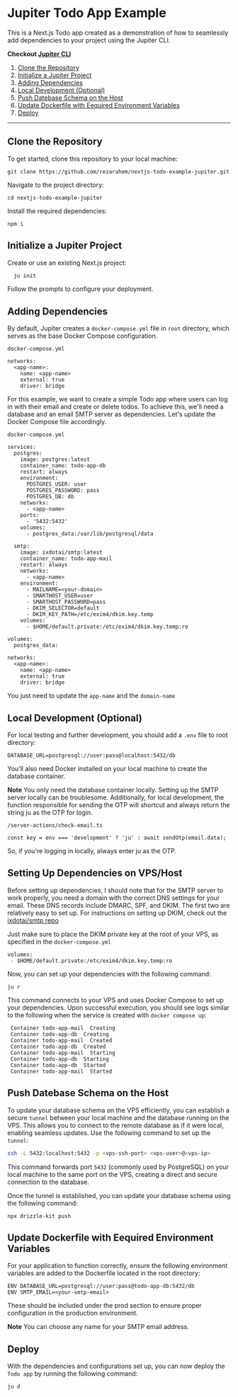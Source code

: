 # Jupiter Todo App Example

This is a Next.js Todo app created as a demonstration of how to seamlessly add dependencies to your project using the Jupiter CLI.

**Checkout [Jupiter CLI](https://www.npmjs.com/package/ju)**

1. [Clone the Repository](#clone-the-repository)
2. [Initialize a Jupiter Project](#initialize-a-jupiter-project)
3. [Adding Dependencies](#adding-dependencies)
4. [Local Development (Optional)](#local-development-optional)
5. [Push Datebase Schema on the Host](#push-datebase-schema-on-the-host)
6. [Update Dockerfile with Eequired Environment Variables](#update-dockerfile-with-eequired-environment-variables)
7. [Deploy](#deploy)

---

## Clone the Repository

To get started, clone this repository to your local machine:

```
git clone https://github.com/rezarahem/nextjs-todo-example-jupiter.git
```

Navigate to the project directory:

```
cd nextjs-todo-example-jupiter
```

Install the required dependencies:

```
npm i
```

## Initialize a Jupiter Project

Create or use an existing Next.js project:

```bash
  ju init
```

Follow the prompts to configure your deployment.

## Adding Dependencies

By default, Jupiter creates a `docker-compose.yml` file in `root` directory, which serves as the base Docker Compose configuration.

`docker-compose.yml`

```
networks:
  <app-name>:
    name: <app-name>
    external: true
    driver: bridge
```

For this example, we want to create a simple Todo app where users can log in with their email and create or delete todos. To achieve this, we'll need a database and an email SMTP server as dependencies. Let's update the Docker Compose file accordingly.

`docker-compose.yml`

```
services:
  postgres:
    image: postgres:latest
    container_name: todo-app-db
    restart: always
    environment:
      POSTGRES_USER: user
      POSTGRES_PASSWORD: pass
      POSTGRES_DB: db
    networks:
      - <app-name>
    ports:
      - '5432:5432'
    volumes:
      - postgres_data:/var/lib/postgresql/data

  smtp:
    image: ixdotai/smtp:latest
    container_name: todo-app-mail
    restart: always
    networks:
      - <app-name>
    environment:
      - MAILNAME=<your-domain>
      - SMARTHOST_USER=user
      - SMARTHOST_PASSWORD=pass
      - DKIM_SELECTOR=default
      - DKIM_KEY_PATH=/etc/exim4/dkim.key.temp
    volumes:
      - $HOME/default.private:/etc/exim4/dkim.key.temp:ro

volumes:
  postgres_data:

networks:
  <app-name>:
    name: <app-name>
    external: true
    driver: bridge
```

You just need to update the `app-name` and the `domain-name`

## Local Development (Optional)

For local testing and further development, you should add a `.env` file to root directory:

```
DATABASE_URL=postgresql://user:pass@localhost:5432/db
```

You’ll also need Docker installed on your local machine to create the database container.

**Note** You only need the database container locally. Setting up the SMTP server locally can be troublesome. Additionally, for local development, the function responsible for sending the OTP will shortcut and always return the string ju as the OTP for login.

`/server-actions/check-email.ts`

```
const key = env === 'development' ? 'ju' : await sendOtp(email.data);
```

So, if you're logging in locally, always enter ju as the OTP.

## Setting Up Dependencies on VPS/Host

Before setting up dependencies, I should note that for the SMTP server to work properly, you need a domain with the correct DNS settings for your email. These DNS records include DMARC, SPF, and DKIM. The first two are relatively easy to set up. For instructions on setting up DKIM, check out the [ixdotai/smtp repo](https://github.com/ix-ai/smtp?tab=readme-ov-file#enabling-dkim-support)

Just make sure to place the DKIM private key at the root of your VPS, as specified in the
`docker-compose.yml`

```
volumes:
 - $HOME/default.private:/etc/exim4/dkim.key.temp:ro
```

Now, you can set up your dependencies with the following command:

```
ju r
```

This command connects to your VPS and uses Docker Compose to set up your dependencies. Upon successful execution, you should see logs similar to the following when the service is created with `docker compose up`:

```
 Container todo-app-mail  Creating
 Container todo-app-db  Creating
 Container todo-app-mail  Created
 Container todo-app-db  Created
 Container todo-app-mail  Starting
 Container todo-app-db  Starting
 Container todo-app-db  Started
 Container todo-app-mail  Started
```

## Push Datebase Schema on the Host

To update your database schema on the VPS efficiently, you can establish a secure `tunnel` between your local machine and the database running on the VPS. This allows you to connect to the remote database as if it were local, enabling seamless updates. Use the following command to set up the `tunnel`:

```bash
ssh -L 5432:localhost:5432 -p <vps-ssh-port> <vps-user>@<vps-ip>
```

This command forwards port `5432` (commonly used by PostgreSQL) on your local machine to the same port on the VPS, creating a direct and secure connection to the database.

Once the tunnel is established, you can update your database schema using the following command:

```
npx drizzle-kit push
```

## Update Dockerfile with Eequired Environment Variables

For your application to function correctly, ensure the following environment variables are added to the Dockerfile located in the root directory:

```
ENV DATABASE_URL=postgresql://user:pass@todo-app-db:5432/db
ENV SMTP_EMAIL=<your-smtp-email>
```

These should be included under the prod section to ensure proper configuration in the production environment.

**Note** You can choose any name for your SMTP email address.

## Deploy

With the dependencies and configurations set up, you can now deploy the `Todo app` by running the following command:

```
ju d
```
